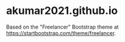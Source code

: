 # akumar2021.github.io

Based on the "Freelancer" Bootstrap theme at https://startbootstrap.com/theme/freelancer. 
